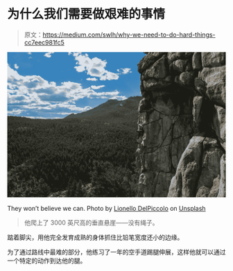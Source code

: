 # 为什么我们需要做艰难的事情

> 原文：<https://medium.com/swlh/why-we-need-to-do-hard-things-cc7eec981fc5>

![](img/4b8d60895b7d3e25195306473b154384.png)

They won’t believe we can. Photo by [Lionello DelPiccolo](https://unsplash.com/photos/uJfwRhfgSnw?utm_source=unsplash&utm_medium=referral&utm_content=creditCopyText) on [Unsplash](https://unsplash.com/?utm_source=unsplash&utm_medium=referral&utm_content=creditCopyText)

> 他爬上了 3000 英尺高的垂直悬崖——没有绳子。

踮着脚尖，用他完全发育成熟的身体抓住比铅笔宽度还小的边缘。

为了通过路线中最难的部分，他练习了一年的空手道踢腿伸展，这样他就可以通过一个特定的动作到达他的腿。